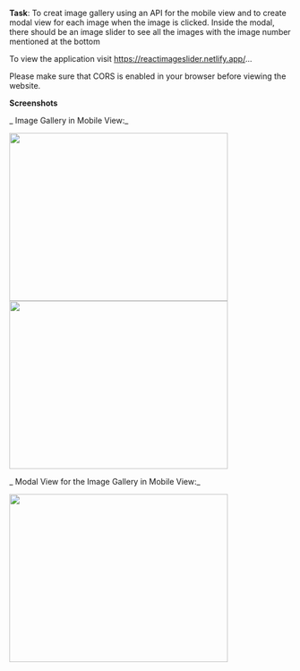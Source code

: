 **Task**: 
To creat image gallery using an API for the mobile view and to create modal view for each image when the image is clicked.
Inside the modal, there should be an image slider to see all the images with the image number mentioned at the bottom

To view the application visit https://reactimageslider.netlify.app/...

Please make sure that CORS is enabled in your browser before viewing the website.

**Screenshots**

 _ Image Gallery in Mobile View:_


<img src="https://user-images.githubusercontent.com/46894142/110327543-1d229500-8040-11eb-8eb3-302b05738fc0.png"  width="390px" height="300px">   

<img src="https://user-images.githubusercontent.com/46894142/110327579-27dd2a00-8040-11eb-84fe-2818b27de6fc.png"  width="390px" height="300px">   

 _ Modal View for the Image Gallery in Mobile View:_

<img src="https://user-images.githubusercontent.com/46894142/110319476-f743c300-8034-11eb-850b-f4c620117ac2.png"  width="390px" height="300px">


